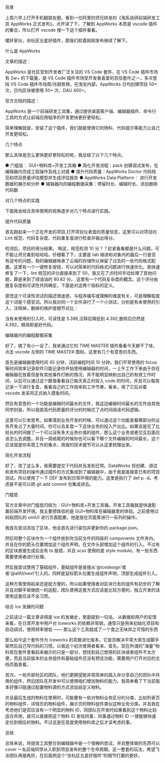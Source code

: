 <!--
 * @文件描述:
 * @公司: thundersdata
 * @作者: 于效仟
 * @Date: 2022-05-18 10:28:22
 * @LastEditors: 于效仟
 * @LastEditTime: 2022-05-18 10:28:23
-->

背景

上周六早上打开手机翻朋友圈，看到一位阿里的师兄转发的《淘系自研前端研发工具 AppWorks 正式发布》。点开读了下，了解到 AppWorks 本质是 vscode 插件的集合，所以打开 vscode 搜一下这个插件看看。

嚯好家伙，余杭区五星好插件，那我们趁着刚刚发布继续了解下。

什么是 AppWorks

文章的描述：

AppWorks 是社区受到开发者广泛关注的 VS Code 套件，在 VS Code 插件市场有 2w+ 的下载量，是 VS Code 插件市场受开发者喜爱的百佳套件之一，多次登陆 VS Code 插件市场周/月趋势榜。在淘宝内部，AppWorks 日均创建项目 50+ 次，日均区块被使用 50+ 次，DAU 400+。

官方文档的描述：

AppWorks 是一个前端研发工具集，通过提供桌面客户端、编辑器插件、命令行工具的方式让前端应用程序的开发更快更好更轻松。

简单理解就是，安装了这个插件，我们就能使用它的物料、代码提示等能力让自己开发更轻松。

几个特点

那么具体是怎么更快更好更轻松的呢，我总结了以下几个特点。

● 门槛低： GUI+物料库+开发工具箱
● 简化开发流程：pack 创建调试发布，在编辑器内完成工程操作及线上对接
● 提升代码质量：AppWorks Doctor 代码规范和项目质量评估模型并生成评估报告
● AppWorks Data Platform： 进行开发数据的展示和分析
● 编辑器内的编程数据采集：停留时长、编辑时长、添加删除代码数

对几个特点的实践

下面我会结合具体使用的视角逐步对几个特点进行实践。

提升代码质量

首先跑起来一个正在开发的项目,打开项目仪表盘的质量信息，这里可以对项目的 Lint 规范、代码复杂度、代码重复度进行检查并输出得分。

检测后，项目的得分结果。
啊这，规范检测 10 分？？赶紧看看都是什么问题，可不能让师兄看到哈哈哈。仔细看了下，主要是 tab 缩进和对象内的最后一行是否有逗号的问题，我的编辑器继承了云端的存储所以保留了过去的一些代码格式配置。这里有一个一键修复按钮，可以对简单的代码格式问题进行快速优化。我快速修复了一下，lint 规范的评分直接来到了 50，我又花了点时间手动处理了其他问题，算是来到了绿油油的 80.82 分。
这里有一个代码复杂度的概念。这个评分由圈复杂度和可读性共同确定，下面是对这两个指标的定义。

感觉这个可读性测试的描述很迷惑，与程序编写或理解的难度有关，可是理解程度这个词是个感官词。所以我对同一个文件进行了一个小测试，分别是有未使用的引入，注释掉，删掉的维护度细节对比：

当有未使用的引入时，可读性是 5.396,注释后降低到 4.392,删除后仍然是 4.392。精简即是好代码。

编辑器内的编程数据采集

好了，搞了有小一会了，我来通过它的 TIME MASTER 插件看看今天都干了啥，点击 vscode 左侧的 TIME MASTER 图标。这里有几个有意思的东西。

首先是编辑器使用时间 45 分钟，活跃编程时间 10 分钟。我们平常使用的 focus 等时间效率记录软件只能记录你开始使用编辑器的时间，一上午工作下来由于存在编辑器在放着但是有其他事件打断的情况，并不能明显映射出自己的有效工作时间，以后可以通过这个数值看看自己每天真正的投入 code 的时间，并且可以每周记录一下进行复盘，看看自己的工作效率和工作节奏。看来，用了它后对着 vscode 发呆将正式纳入摸鱼时间。

然后有意思的一个功能是编辑时间最长的文件，我这边编辑时间最长的文件由其他同学封装，所以我提高代码质量的评分的时候花了点时间阅读代码逻辑。

这里可以引发思考。如果落到业务开发的时候，可以通过这个功能查看哪部分的业务开发占了大量时间，你可以去复盘一下这块业务的投入产出比。如果说是花了比较长的时间做了一个可以没有多大业务价值的组件，那么这个业务或者交互后面应该怎么去调整。并且一周结尾的时候你也可以看下哪个文件编辑的时间最长，这个应该就是你本周工作的重点，周报的技术细节可以从这里梳理出来。

简化开发流程

好了，改了这么多，我需要提交下代码并且发到日常。DataWorks 将创建、调试和发布项目的操作通过插件的方式集成到了编辑器中，由于我是直接拿已有的项目测试，所以使用了一下 DEF 发布到日常环境的能力。这里是执行了 def p -d。考虑是不是可以把 git add commit 也集成进去。

门槛低

官方文章中对门槛低归结为：GUI+物料库+开发工具箱。开发工具箱就是快速配置前端开发环境。我主要想体验的是 GUI+物料库在编辑器里的体验。之前使用过蚂蚁团队的 umiUI 进行页面配置，他是放在页面里进行一系列的操作。

我首先尝试添加了区块，他会首先进行装包并更新你的 package.json。

然后将整个区块作为一个组件放到你当前文件的同级的 components 文件夹内。并且在你的箭头位置增加这个组件声明，在文件头部增加这个组件的引入。不过有的区块直接生成后会有 ts 报错，并且 scss 使用的是 style module。有一些东西需要使用者进行处理。

然后我尝试使用了基础组件，基础组件是直接从'@icedesign'或者'@alifd/next'引入的。同样是鼠标箭头位置生成组件声明，顶部生成组件引入。

这种方案使用起来还是挺方便的，所以如果使用者对区块已有的组件有初步的了解并且对脚手架做统一的适配，团队使用这套方式应该是比较方便的，独立开发的话使用这套应该不会习惯。

结合 ice 发展的问题

之前读过一篇文章讲得是 ice 的发展史，里面提到一句话。
从数据和用户的反馈来看，在日常开发中用户对 Iceworks 的依赖非常弱，通常只是用来初始化项目和启动调试，使用频率很低 —— 那么这个工具就成了一个食之无味弃之可惜的东西

那么如今这个套件作为 Iceworks 的究极进化版本，它是否解决平常大家生成脚手架然后自己写代码的习惯。以我这个初次使用者看来，首先，现在所谓的"海量"物料库在套件里看起来展示的只是一部分，想找到自己想用的区块或者组件不太方便，而且当前版本的业务组件和基础组件还没有预览功能，需要用户打开对应的文档页面查看。

其次，一些外部社区的团队，他们更期望能非常简单的插入并分享自己的团队中共用的组件，然后团队在开发中可以使用咱们增加物料的能力。我简单看了下当前版本好像只能通过配置物料源的方式添加自定义物料。

并且最后生成的物料在使用时，可能要有一些对物料业务区分的分类，比如列表页的物料组件，详情页的物料组件，展示页的物料组件类似这种业务分类。并且我在考虑他们是否应该有一个明显的物料 ID，同团队在开发时如果看到这个物料比较适合共用，就可以直接把这个物料 ID 发给同事，同事通过物料 ID 一搜能够快速定位到相应的物料。不过这是在高度使用物料库之后才该考虑的事。

总结

总体来说，将提效工具整合到编辑器中是一个很棒的尝试，并且整体做的东西可以 cover 一名前端同学从入职到项目发布的整个生命周期。这一整套的玩法，希望飞冰团队再接再厉，在后面把这个“余杭区五星好插件”的细节打磨的更好。
